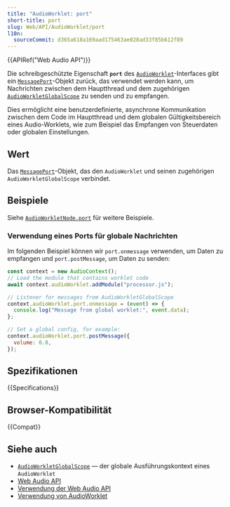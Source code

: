 ```yaml
---
title: "AudioWorklet: port"
short-title: port
slug: Web/API/AudioWorklet/port
l10n:
  sourceCommit: d365a618a169aad175463ae028ad33f85b612f89
---
```


{{APIRef("Web Audio API")}}

Die schreibgeschützte Eigenschaft **`port`** des [`AudioWorklet`](/de/docs/Web/API/AudioWorklet)-Interfaces gibt ein [`MessagePort`](/de/docs/Web/API/MessagePort)-Objekt zurück, das verwendet werden kann, um Nachrichten zwischen dem Hauptthread und dem zugehörigen [`AudioWorkletGlobalScope`](/de/docs/Web/API/AudioWorkletGlobalScope) zu senden und zu empfangen.

Dies ermöglicht eine benutzerdefinierte, asynchrone Kommunikation zwischen dem Code im Hauptthread und dem globalen Gültigkeitsbereich eines Audio-Worklets, wie zum Beispiel das Empfangen von Steuerdaten oder globalen Einstellungen.

## Wert

Das [`MessagePort`](/de/docs/Web/API/MessagePort)-Objekt, das den `AudioWorklet` und seinen zugehörigen `AudioWorkletGlobalScope` verbindet.

## Beispiele

Siehe [`AudioWorkletNode.port`](/de/docs/Web/API/AudioWorkletNode/port#examples) für weitere Beispiele.

### Verwendung eines Ports für globale Nachrichten

Im folgenden Beispiel können wir `port.onmessage` verwenden, um Daten zu empfangen und `port.postMessage`, um Daten zu senden:

```js
const context = new AudioContext();
// Load the module that contains worklet code
await context.audioWorklet.addModule("processor.js");

// Listener for messages from AudioWorkletGlobalScope
context.audioWorklet.port.onmessage = (event) => {
  console.log("Message from global worklet:", event.data);
};

// Set a global config, for example:
context.audioWorklet.port.postMessage({
  volume: 0.8,
});
```

## Spezifikationen

{{Specifications}}

## Browser-Kompatibilität

{{Compat}}

## Siehe auch

- [`AudioWorkletGlobalScope`](/de/docs/Web/API/AudioWorkletGlobalScope) — der globale Ausführungskontext eines `AudioWorklet`
- [Web Audio API](/de/docs/Web/API/Web_Audio_API)
- [Verwendung der Web Audio API](/de/docs/Web/API/Web_Audio_API/Using_Web_Audio_API)
- [Verwendung von AudioWorklet](/de/docs/Web/API/Web_Audio_API/Using_AudioWorklet)
